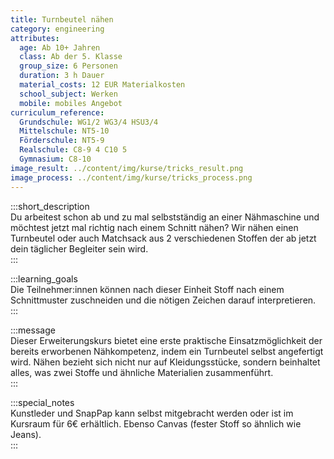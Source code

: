 ```yaml
---
title: Turnbeutel nähen
category: engineering
attributes:
  age: Ab 10+ Jahren
  class: Ab der 5. Klasse
  group_size: 6 Personen
  duration: 3 h Dauer
  material_costs: 12 EUR Materialkosten
  school_subject: Werken
  mobile: mobiles Angebot
curriculum_reference:
  Grundschule: WG1/2 WG3/4 HSU3/4  
  Mittelschule: NT5-10
  Förderschule: NT5-9   
  Realschule: C8-9 4 C10 5
  Gymnasium: C8-10
image_result: ../content/img/kurse/tricks_result.png
image_process: ../content/img/kurse/tricks_process.png
---
```

:::short_description  
Du arbeitest schon ab und zu mal selbstständig an einer Nähmaschine und möchtest jetzt mal richtig nach einem Schnitt nähen? Wir nähen einen Turnbeutel oder auch Matchsack aus 2 verschiedenen Stoffen der ab jetzt dein täglicher Begleiter sein wird.    
:::

:::learning_goals  
 Die Teilnehmer:innen können nach dieser Einheit Stoff nach einem Schnittmuster zuschneiden und die nötigen Zeichen darauf interpretieren.          
:::

:::message  
Dieser Erweiterungskurs bietet eine erste praktische Einsatzmöglichkeit der bereits erworbenen Nähkompetenz, indem ein Turnbeutel selbst angefertigt wird. Nähen bezieht sich nicht nur auf Kleidungsstücke, sondern beinhaltet alles, was zwei Stoffe und ähnliche Materialien zusammenführt.  
:::  

:::special_notes  
Kunstleder und SnapPap kann selbst mitgebracht werden oder ist im Kursraum für 6€ erhältlich. Ebenso Canvas (fester Stoff so ähnlich wie Jeans).    
:::
